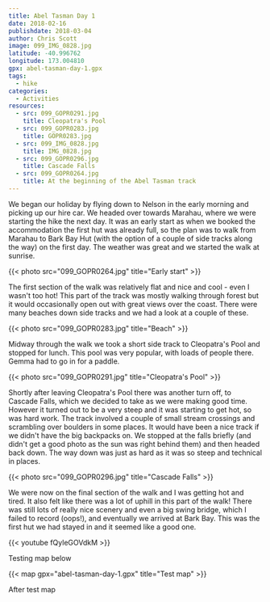 ```yaml
---
title: Abel Tasman Day 1
date: 2018-02-16
publishdate: 2018-03-04
author: Chris Scott
image: 099_IMG_0828.jpg
latitude: -40.996762
longitude: 173.004810
gpx: abel-tasman-day-1.gpx
tags:
  - hike
categories:
  - Activities
resources:
  - src: 099_GOPR0291.jpg
    title: Cleopatra's Pool
  - src: 099_GOPR0283.jpg
    title: GOPR0283.jpg
  - src: 099_IMG_0828.jpg
    title: IMG_0828.jpg
  - src: 099_GOPR0296.jpg
    title: Cascade Falls
  - src: 099_GOPR0264.jpg
    title: At the beginning of the Abel Tasman track
---
```


We began our holiday by flying down to Nelson in the early morning and picking up our hire car.
We headed over towards Marahau, where we were starting the hike the next day.
It was an early start as when we booked the accommodation the first hut was already full, so the plan was to walk from Marahau to Bark Bay Hut (with the option of a couple of side tracks along the way) on the first day.
The weather was great and we started the walk at sunrise.

{{< photo src="099_GOPR0264.jpg" title="Early start" >}}

The first section of the walk was relatively flat and nice and cool - even I wasn't too hot!
This part of the track was mostly walking through forest but it would occasionally open out with great views over the coast.
There were many beaches down side tracks and we had a look at a couple of these.

{{< photo src="099_GOPR0283.jpg" title="Beach" >}}

Midway through the walk we took a short side track to Cleopatra's Pool and stopped for lunch.
This pool was very popular, with loads of people there.
Gemma had to go in for a paddle.

{{< photo src="099_GOPR0291.jpg" title="Cleopatra's Pool" >}}

Shortly after leaving Cleopatra's Pool there was another turn off, to Cascade Falls, which we decided to take as we were making good time.
However it turned out to be a very steep and it was starting to get hot, so was hard work.
The track involved a couple of small stream crossings and scrambling over boulders in some places.
It would have been a nice track if we didn't have the big backpacks on.
We stopped at the falls briefly (and didn't get a good photo as the sun was right behind them) and then headed back down.
The way down was just as hard as it was so steep and technical in places.

{{< photo src="099_GOPR0296.jpg" title="Cascade Falls" >}}

We were now on the final section of the walk and I was getting hot and tired.
It also felt like there was a lot of uphill in this part of the walk!
There was still lots of really nice scenery and even a big swing bridge, which I failed to record (oops!), and eventually we arrived at Bark Bay.
This was the first hut we had stayed in and it seemed like a good one.

{{< youtube fQyleGOVdkM >}}

Testing map below

{{< map gpx="abel-tasman-day-1.gpx" title="Test map" >}}

After test map
